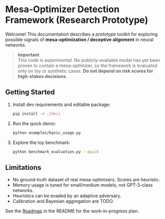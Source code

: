 # Mesa-Optimizer Detection Framework (Research Prototype)

Welcome!  This documentation describes a *prototype* toolkit for exploring
possible signals of **mesa-optimization / deceptive alignment** in neural
networks.

> **Important**  
> This code is *experimental*.  No publicly-available model has yet been
> proven to contain a mesa-optimizer, so the framework is evaluated only on
> toy or synthetic cases.  **Do not depend on risk scores for high-stakes
> decisions.**

## Getting Started

1.  Install dev requirements and editable package:

    ```bash
    pip install -e .[dev]
    ```
2.  Run the quick demo:

    ```bash
    python examples/basic_usage.py
    ```
3.  Explore the toy benchmark:

    ```bash
    python benchmark_evaluation.py --quick
    ```

## Limitations

* No ground-truth dataset of real mesa-optimisers.  Scores are heuristic.
* Memory usage is tuned for small/medium models, not GPT-3-class networks.
* Heuristics can be evaded by an adaptive adversary.
* Calibration and Bayesian aggregation are TODO.

See the [Roadmap](../README.md#current-capabilities) in the README for the
work-in-progress plan. 